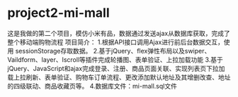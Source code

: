 # project2-mi-mall
这是我做的第二个项目，模仿小米有品，数据通过发送ajax从数据库获取，完成了整个移动端购物流程
项目简介：
1.根据API接口调用Ajax进行前后台数据交互，使用 sessionStorage存取数据。
2.基于jQuery、flex弹性布局以及swiper、Vaildform、layer、Iscroll等插件完成轮播图、表单验证、上拉加载功能
3.基于jQuery、JavaScript和ajax完成登录、注册、商品页面关联、实现列表页下拉加载上拉刷新、表单验证、购物车订单流程、更改添加默认地址及其增删改查、地址的四级联动、商品收藏页等。
4.数据库文件：mi-mall.sql文件
